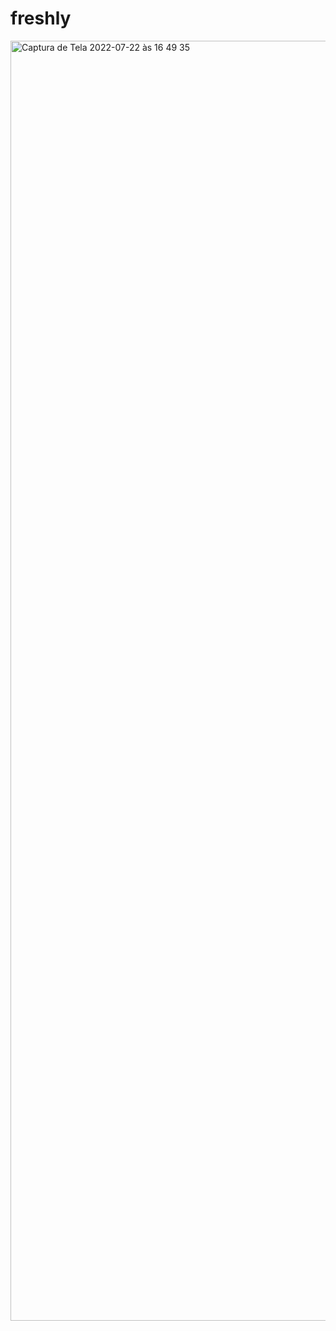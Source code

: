 # freshly
<img width="2048" alt="Captura de Tela 2022-07-22 às 16 49 35" src="https://user-images.githubusercontent.com/66705552/180566301-636c63a4-308e-4c29-908e-40f1cd7a4b39.png">
